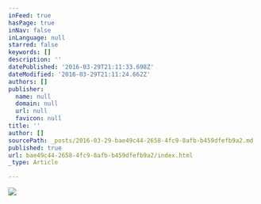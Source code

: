 ```yaml
---
inFeed: true
hasPage: true
inNav: false
inLanguage: null
starred: false
keywords: []
description: ''
datePublished: '2016-03-29T21:11:33.698Z'
dateModified: '2016-03-29T21:11:24.662Z'
authors: []
publisher:
  name: null
  domain: null
  url: null
  favicon: null
title: ''
author: []
sourcePath: _posts/2016-03-29-bae49c44-2658-4fc9-8afb-b459dfefb9a2.md
published: true
url: bae49c44-2658-4fc9-8afb-b459dfefb9a2/index.html
_type: Article

---
```

![](https://the-grid-user-content.s3-us-west-2.amazonaws.com/2787a5f5-dc96-464a-8855-f06e3db5bbd2.gif)
